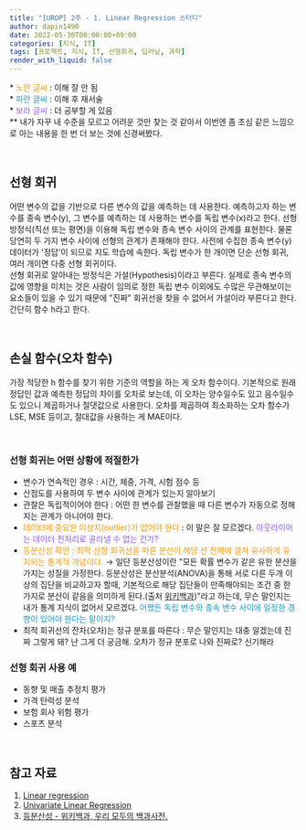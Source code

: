 ```yaml
---
title: "[UROP] 2주 - 1. Linear Regression 스터디"
author: dapin1490
date: 2022-05-30T00:00:00+09:00
categories: [지식, IT]
tags: [프로젝트, 지식, IT, 선형회귀, 딥러닝, 과학]
render_with_liquid: false
---
```


<style>
	.x-understand { color: #f59908; }
	.understand { color: #1a9ac1 }
	.more-study { color: #915ee7 }
</style>

&#42; <span class="x-understand">노란 글씨</span> : 이해 잘 안 됨  
&#42; <span class="understand">파란 글씨</span> : 이해 후 재서술  
&#42; <span class="more-study">보라 글씨</span> : 더 공부할 게 있음  
&#42;&#42; 내가 자꾸 내 수준을 모르고 어려운 것만 찾는 것 같아서 이번엔 좀 초심 같은 느낌으로 아는 내용을 한 번 더 보는 것에 신경써봤다.  

<br>

## 선형 회귀
어떤 변수의 값을 기반으로 다른 변수의 값을 예측하는 데 사용한다. 예측하고자 하는 변수를 종속 변수(y), 그 변수를 예측하는 데 사용하는 변수를 독립 변수(x)라고 한다. 선형 방정식(직선 또는 평면)을 이용해 독립 변수와 종속 변수 사이의 관계를 표현한다. 물론 당연히 두 가지 변수 사이에 선형의 관계가 존재해야 한다. 사전에 수집한 종속 변수(y) 데이터가 '정답'이 되므로 지도 학습에 속한다. 독립 변수가 한 개이면 단순 선형 회귀, 여러 개이면 다중 선형 회귀이다.  
선형 회귀로 알아내는 방정식은 가설(Hypothesis)이라고 부른다. 실제로 종속 변수의 값에 영향을 미치는 것은 사람이 임의로 정한 독립 변수 이외에도 수많은 무관해보이는 요소들이 있을 수 있기 때문에 "진짜" 회귀선을 찾을 수 없어서 가설이라 부른다고 한다. 간단히 함수 h라고 한다.  

<br>

## 손실 함수(오차 함수)
가장 적당한 h 함수를 찾기 위한 기준의 역할을 하는 게 오차 함수이다. 기본적으로 원래 정답인 값과 예측한 정답의 차이를 오차로 보는데, 이 오차는 양수일수도 있고 음수일수도 있으니 제곱하거나 절댓값으로 사용한다. 오차를 제곱하여 최소화하는 오차 함수가 LSE, MSE 등이고, 절대값을 사용하는 게 MAE이다.  

<br>

### 선형 회귀는 어떤 상황에 적절한가
- 변수가 연속적인 경우 : 시간, 체중, 가격, 시험 점수 등
- 산점도를 사용하여 두 변수 사이에 관계가 있는지 알아보기
- 관찰은 독립적이어야 한다 : 어떤 한 변수를 관찰했을 때 다른 변수가 자동으로 정해지는 관계가 아니어야 한다.
- <span class="x-understand">데이터에 중요한 이상치(outlier)가 없어야 한다</span> : 이 말은 잘 모르겠다. <span class="more-study">아웃라이어는 데이터 전처리로 골라낼 수 없는 건가?</span>
- <span class="x-understand">등분산성 확인 : 최적 선형 회귀선을 따른 분산이 해당 선 전체에 걸쳐 유사하게 유지되는 통계적 개념이다.</span> → 일단 등분산성이란 "모든 확률 변수가 같은 유한 분산을 가지는 성질을 가정한다. 등분산성은 분산분석(ANOVA)을 통해 서로 다른 두개 이상의 집단을 비교하고자 할때, 기본적으로 해당 집단들이 만족해야되는 조건 중 한가지로 분산이 같음을 의미하게 된다.(출처 [위키백과](https://ko.wikipedia.org/wiki/%EB%93%B1%EB%B6%84%EC%82%B0%EC%84%B1))"라고 하는데, 무슨 말인지는 내가 통계 지식이 없어서 모르겠다. <span class="understand">어쨌든 독립 변수와 종속 변수 사이에 일정한 경향이 있어야 한다는 말이지?</span>
- 최적 회귀선의 잔차(오차)는 정규 분포를 따른다 : 무슨 말인지는 대충 알겠는데 진짜 그렇게 돼? 난 그게 더 궁금해. 오차가 정규 분포로 나와 진짜로? 신기해라
  
### 선형 회귀 사용 예
- 동향 및 매출 추정치 평가
- 가격 탄력성 분석
- 보험 회사 위험 평가
- 스포츠 분석

<br>

## 참고 자료
1. [Linear regression](https://www.ibm.com/topics/linear-regression)
2. [Univariate Linear Regression](https://wikidocs.net/4213)
3. [등분산성 - 위키백과, 우리 모두의 백과사전.](https://ko.wikipedia.org/wiki/%EB%93%B1%EB%B6%84%EC%82%B0%EC%84%B1)